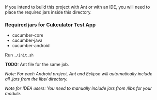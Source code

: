 If you intend to build this project with Ant or with an IDE,
you will need to place the required jars inside this directory.

### Required jars for Cukeulator Test App
* cucumber-core
* cucumber-java
* cucumber-android

Run `./init.sh`

**TODO:** Ant file for the same job.

*Note: For each Android project, Ant and Eclipse will automatically include all .jars from the libs/ directory.*

*Note for IDEA users: You need to manually include jars from /libs for your module.*
